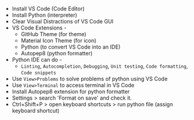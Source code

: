 - Install VS Code (Code Editor)
- Install Python (interpreter)
- Clear Visual Distractions of VS Code GUI
- VS Code Extensions -
	- GitHub Theme (for theme)
	- Material Icon Theme (for icon)
	- Python (to convert VS Code into an IDE)
	- Autopep8 (python formatter)
- Python IDE can do - 
	- `Linting`, `Autocompletion`,  `Debugging`,  `Unit testing`,  `Code formatting`, `Code snippets`
- Use `View>Problems` to solve problems of python using VS Code
- Use `View>Terminal` to access terminal in VS Code
- Install Autopep8 extension for python formatter
- Settings > search 'Format on save' and check it. 
- Ctrl+Shift+P > open keyboard shortcuts > run python file (assign keyboard shortcut)
